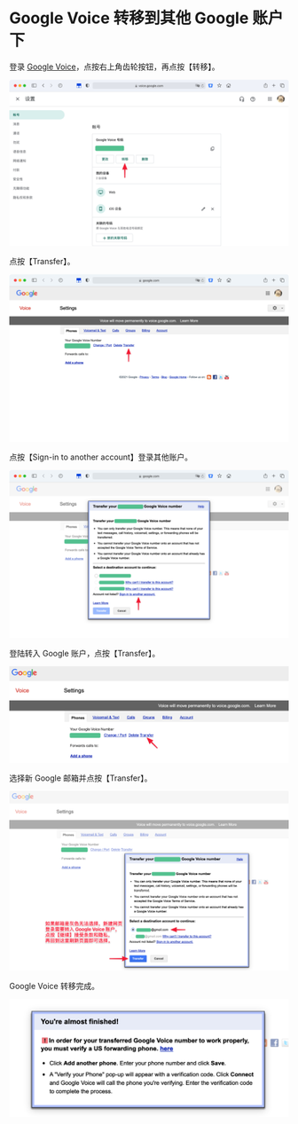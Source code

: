 # Google Voice 转移到其他 Google 账户下

登录 [Google Voice](https://voice.google.com/u/0/messages)，点按右上角齿轮按钮，再点按【转移】。

![](pic/1.jpg)

点按【Transfer】。


![2021-01-08 at 22.43](pic/2.jpg)

点按【Sign-in to another account】登录其他账户。

![2021-01-08 at 22.44](pic/3.jpg)



登陆转入 Google 账户，点按【Transfer】。

![](pic/4.png)



选择新 Google 邮箱并点按【Transfer】。

![](pic/5.png)

Google Voice 转移完成。

![](pic/08.png)
